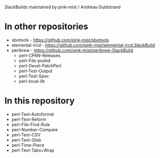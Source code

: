 SlackBuilds maintained by pink-mist / Andreas Guldstrand

# In other repositories
* sbotools - https://github.com/pink-mist/sbotools
* elemental-ircd - https://github.com/pink-mist/elemental-ircd.SlackBuild
* perlbrew - https://github.com/pink-mist/perlbrew-SlackBuild
  - perl-CPAN-Releases
  - perl-File-pushd
  - perl-Devel-PatchPerl
  - perl-Test-Output
  - perl-Test-Spec
  - perl-local-lib

# In this repository
* perl-Text-Autoformat
* perl-Text-Reform
* perl-File-Find-Rule
* perl-Number-Compare
* perl-Text-CSV
* perl-Text-Glob
* perl-Time-Piece
* perl-Text-Tabs+Wrap
